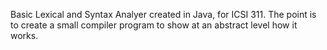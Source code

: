 Basic Lexical and Syntax Analyer created in Java, for ICSI 311. The point is to create a small compiler program to show at an abstract level how it works. 
